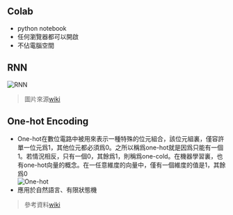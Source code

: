 ## Colab
* python notebook
* 任何瀏覽器都可以開啟
* 不佔電腦空間

## RNN
![RNN]()
>圖片來源[wiki](https://zh-yue.m.wikipedia.org/wiki/File:Recurrent_neural_network_unfold.svg)  

## One-hot Encoding
* One-hot在數位電路中被用來表示一種特殊的位元組合，該位元組裏，僅容許單一位元爲1，其他位元都必須爲0。之所以稱爲one-hot就是因爲只能有一個1。若情況相反，只有一個0，其餘爲1，則稱爲one-cold。在機器學習裏，也有one-hot向量的概念。在一任意維度的向量中，僅有一個維度的值是1，其餘爲0  
![One-hot]()
* 應用於自然語言、有限狀態機
> 參考資料[wiki](https://zh.wikipedia.org/wiki/One-hot)